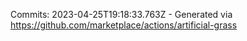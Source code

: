 Commits: 2023-04-25T19:18:33.763Z - Generated via https://github.com/marketplace/actions/artificial-grass
<br>
